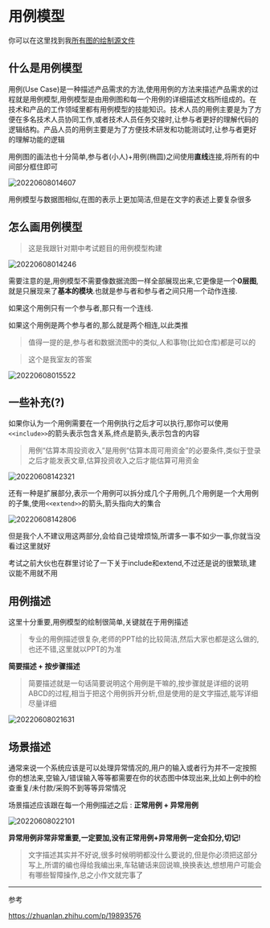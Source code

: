 # 用例模型

你可以在这里找到我[所有图的绘制源文件](https://www.yuque.com/books/share/7a36531d-5b56-4a7a-b04e-87630f62eb41?#)

## 什么是用例模型

用例(Use Case)是一种描述产品需求的方法,使用用例的方法来描述产品需求的过程就是用例模型,用例模型是由用例图和每一个用例的详细描述文档所组成的。在技术和产品的工作领域里都有用例模型的技能知识。技术人员的用例主要是为了方便在多名技术人员协同工作,或者技术人员任务交接时,让参与者更好的理解代码的逻辑结构。产品人员的用例主要是为了方便技术研发和功能测试时,让参与者更好的理解功能的逻辑

用例图的画法也十分简单,参与者(小人)+用例(椭圆)之间使用**直线**连接,将所有的中间部分框住即可

![20220608014607](https://raw.githubusercontent.com/learner-lu/picbed/master/20220608014607.png)

用例模型与数据图相似,在图的表示上更加简洁,但是在文字的表述上要复杂很多

## 怎么画用例模型

> 这是我跟针对期中考试题目的用例模型构建

![20220608014246](https://raw.githubusercontent.com/learner-lu/picbed/master/20220608014246.png)

需要注意的是,用例模型不需要像数据流图一样全部展现出来,它更像是一个**0层图**,就是只展现来了**基本的模块**.也就是参与者和参与者之间只用一个动作连接.

如果这个用例只有一个参与者,那只有一个连线.

如果这个用例是两个参与者的,那么就是两个相连,以此类推

> 值得一提的是,参与者和数据流图中的类似,人和事物(比如仓库)都是可以的

> 这个是我室友的答案

![20220608015522](https://raw.githubusercontent.com/learner-lu/picbed/master/20220608015522.png)

## 一些补充(?)

如果你认为一个用例需要在一个用例执行之后才可以执行,那你可以使用`<<include>>`的箭头表示包含关系,终点是箭头,表示包含的内容

> 用例“估算本周投资收入”是用例“估算本周可用资金”的必要条件,类似于登录之后才能发表文章,估算投资收入之后才能估算可用资金

![20220608142321](https://raw.githubusercontent.com/learner-lu/picbed/master/20220608142321.png)

还有一种是扩展部分,表示一个用例可以拆分成几个子用例,几个用例是一个大用例的子集,使用`<<extend>>`的箭头,箭头指向大的集合

![20220608142806](https://raw.githubusercontent.com/learner-lu/picbed/master/20220608142806.png)

但是我个人不建议用这两部分,会给自己徒增烦恼,所谓多一事不如少一事,你就当没看过这里就好

考试之前大伙也在群里讨论了一下关于include和extend,不过还是说的很繁琐,建议能不用就不用

## 用例描述

这里十分重要,用例模型的绘制很简单,关键就在于用例描述

> 专业的用例描述很复杂,老师的PPT给的比较简洁,然后大家也都是这么做的,也还不错,这里就以PPT的为准

**简要描述 + 按步骤描述**

> 简要描述就是一句话简要说明这个用例是干嘛的,按步骤就是详细的说明ABCD的过程,相当于把这个用例拆开分析,但是使用的是文字描述,能写详细尽量详细

![20220608021631](https://raw.githubusercontent.com/learner-lu/picbed/master/20220608021631.png)

## 场景描述

通常来说一个系统应该是可以处理异常情况的,用户的输入或者行为并不一定按照你的想法来,空输入/错误输入等等都需要在你的状态图中体现出来,比如上例中的检查重复/未付款/采购不到等等异常情况

场景描述应该跟在每一个用例描述之后 : **正常用例 + 异常用例**

![20220608022101](https://raw.githubusercontent.com/learner-lu/picbed/master/20220608022101.png)

**异常用例非常非常重要,一定要加,没有正常用例+异常用例一定会扣分,切记!**

> 文字描述其实并不好说,很多时候明明都没什么要说的,但是你必须把这部分写上,所谓的编也得给我编出来,车轱辘话来回说嘛,换换表达,想想用户可能会有哪些智障操作,总之小作文就完事了

---

参考

https://zhuanlan.zhihu.com/p/19893576
